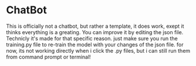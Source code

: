 # ChatBot
This is officially not a chatbot, but rather a template, it does work, exept it thinks everything is a greating. You can improve it by editing the json file. Technicly it's made for that specific reason. just make sure you run the training.py file to re-train the model with your changes of the json file. for now, its not working directly when i click the .py files, but i can still run them from command prompt or terminal!
